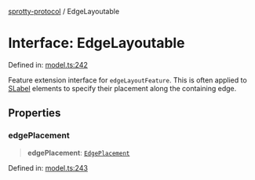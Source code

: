 
[sprotty-protocol](../globals) / EdgeLayoutable

# Interface: EdgeLayoutable

Defined in: [model.ts:242](https://github.com/eclipse-sprotty/sprotty/blob/f9b2433481cc27a1ac0c92d525a92039ae7f6c76/packages/sprotty-protocol/src/model.ts#L242)

Feature extension interface for `edgeLayoutFeature`. This is often applied to
[SLabel](../Interface.SLabel) elements to specify their placement along the containing edge.

## Properties

### edgePlacement

> **edgePlacement**: [`EdgePlacement`](../Interface.EdgePlacement)

Defined in: [model.ts:243](https://github.com/eclipse-sprotty/sprotty/blob/f9b2433481cc27a1ac0c92d525a92039ae7f6c76/packages/sprotty-protocol/src/model.ts#L243)
